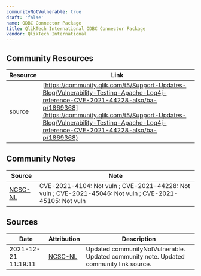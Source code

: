 ```yaml
---
communityNotVulnerable: true
draft: 'false'
name: ODBC Connector Package
title: QlikTech International ODBC Connector Package
vendor: QlikTech International
---
```



## Community Resources
| Resource | Link |
| --- | --- |
| source | [https://community.qlik.com/t5/Support-Updates-Blog/Vulnerability-Testing-Apache-Log4j-reference-CVE-2021-44228-also/ba-p/1869368](https://community.qlik.com/t5/Support-Updates-Blog/Vulnerability-Testing-Apache-Log4j-reference-CVE-2021-44228-also/ba-p/1869368) |

## Community Notes
| Source | Note |
| --- | --- |
| [NCSC-NL](https://github.com/NCSC-NL/log4shell/blob/main/software/README.md) | CVE-2021-4104: Not vuln ; CVE-2021-44228: Not vuln ; CVE-2021-45046: Not vuln ; CVE-2021-45105: Not vuln </ul> |

## Sources
| Date | Attribution | Description |
| --- | --- | --- |
| 2021-12-21 11:19:11 | [NCSC-NL](https://github.com/NCSC-NL/log4shell/blob/main/software/README.md) | Updated communityNotVulnerable. Updated community note. Updated community link source.  |
